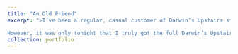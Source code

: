 ```yaml
---
title: "An Old Friend"
excerpt: ">I’ve been a regular, casual customer of Darwin’s Upstairs since it opened—popping in for a drink, a snack, or an eulogy. I’ve enjoyed their bread at social gatherings and around campfires. I’ve even had the pleasure of spending time with their Fall 2020 Fellowship recipient.

However, it was only tonight that I truly got the full Darwin’s Upstairs experience through a sumptuous bowl of their signature dish: Siracha Pasta. Sourced by their merchandiser, Tyler, and bolstered by farm-fresh Misfit bounty, the steaming bowl of pasta that I enjoyed high above Putnam Ave was rich, satisfying, and garlic-forward. My breath is rank and my belly is full—thank you, Darwin’s Upstairs!"
collection: portfolio
---
```

